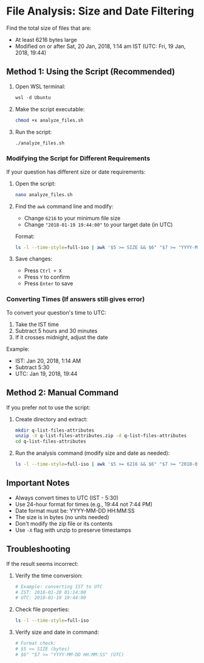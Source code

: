 # File Analysis: Size and Date Filtering

Find the total size of files that are:
- At least 6216 bytes large
- Modified on or after Sat, 20 Jan, 2018, 1:14 am IST (UTC: Fri, 19 Jan, 2018, 19:44)

## Method 1: Using the Script (Recommended)

1. Open WSL terminal:
   ```powershell
   wsl -d Ubuntu
   ```

2. Make the script executable:
   ```bash
   chmod +x analyze_files.sh
   ```

3. Run the script:
   ```bash
   ./analyze_files.sh
   ```

### Modifying the Script for Different Requirements

If your question has different size or date requirements:

1. Open the script:
   ```bash
   nano analyze_files.sh
   ```

2. Find the `awk` command line and modify:
   - Change `6216` to your minimum file size
   - Change `"2018-01-19 19:44:00"` to your target date (in UTC)
   
   Format:
   ```bash
   ls -l --time-style=full-iso | awk '$5 >= SIZE && $6" "$7 >= "YYYY-MM-DD HH:MM:SS" {total += $5} END {print total}'
   ```

3. Save changes:
   - Press `Ctrl + X`
   - Press `Y` to confirm
   - Press `Enter` to save

### Converting Times (If answers still gives error)

To convert your question's time to UTC:
1. Take the IST time
2. Subtract 5 hours and 30 minutes
3. If it crosses midnight, adjust the date

Example:
- IST: Jan 20, 2018, 1:14 AM
- Subtract 5:30
- UTC: Jan 19, 2018, 19:44

## Method 2: Manual Command

If you prefer not to use the script:

1. Create directory and extract:
   ```bash
   mkdir q-list-files-attributes
   unzip -X q-list-files-attributes.zip -d q-list-files-attributes
   cd q-list-files-attributes
   ```

2. Run the analysis command (modify size and date as needed):
   ```bash
   ls -l --time-style=full-iso | awk '$5 >= 6216 && $6" "$7 >= "2018-01-19 19:44:00" {total += $5} END {print total}'
   ```

## Important Notes

- Always convert times to UTC (IST - 5:30)
- Use 24-hour format for times (e.g., 19:44 not 7:44 PM)
- Date format must be: YYYY-MM-DD HH:MM:SS
- The size is in bytes (no units needed)
- Don't modify the zip file or its contents
- Use `-X` flag with unzip to preserve timestamps

## Troubleshooting

If the result seems incorrect:
1. Verify the time conversion:
   ```bash
   # Example: converting IST to UTC
   # IST: 2018-01-20 01:14:00
   # UTC: 2018-01-19 19:44:00
   ```

2. Check file properties:
   ```bash
   ls -l --time-style=full-iso
   ```

3. Verify size and date in command:
   ```bash
   # Format check:
   # $5 >= SIZE (bytes)
   # $6" "$7 >= "YYYY-MM-DD HH:MM:SS" (UTC)
   ```
